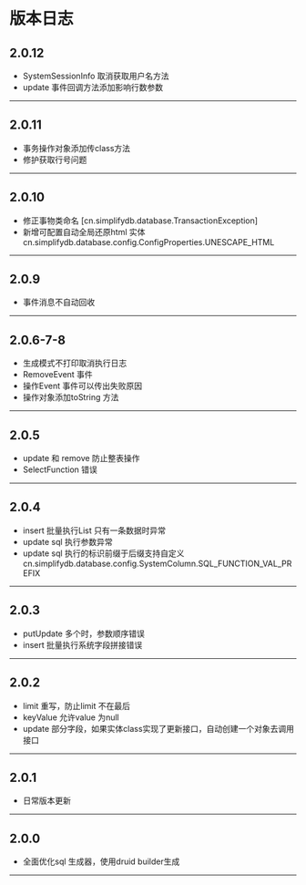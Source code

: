 # 版本日志

## 2.0.12

* SystemSessionInfo 取消获取用户名方法
* update 事件回调方法添加影响行数参数 

-------------------------------------------------------------------------------------------------------------

## 2.0.11

* 事务操作对象添加传class方法
* 修护获取行号问题

-------------------------------------------------------------------------------------------------------------

## 2.0.10

* 修正事物类命名 [cn.simplifydb.database.TransactionException]
* 新增可配置自动全局还原html 实体 cn.simplifydb.database.config.ConfigProperties.UNESCAPE_HTML

-------------------------------------------------------------------------------------------------------------

## 2.0.9

* 事件消息不自动回收

-------------------------------------------------------------------------------------------------------------

## 2.0.6-7-8

*  生成模式不打印取消执行日志
*  RemoveEvent 事件
*  操作Event 事件可以传出失败原因
*  操作对象添加toString 方法

-------------------------------------------------------------------------------------------------------------

## 2.0.5

*  update 和 remove 防止整表操作
*  SelectFunction 错误

-------------------------------------------------------------------------------------------------------------


## 2.0.4

*  insert 批量执行List 只有一条数据时异常
*  update sql 执行参数异常
*  update sql 执行的标识前缀于后缀支持自定义 cn.simplifydb.database.config.SystemColumn.SQL_FUNCTION_VAL_PREFIX

-------------------------------------------------------------------------------------------------------------

## 2.0.3

*  putUpdate 多个时，参数顺序错误
*  insert 批量执行系统字段拼接错误

-------------------------------------------------------------------------------------------------------------


## 2.0.2

*  limit 重写，防止limit 不在最后
*  keyValue 允许value 为null
*  update 部分字段，如果实体class实现了更新接口，自动创建一个对象去调用接口

-------------------------------------------------------------------------------------------------------------


## 2.0.1

*  日常版本更新

-------------------------------------------------------------------------------------------------------------


## 2.0.0

*  全面优化sql 生成器，使用druid builder生成

-------------------------------------------------------------------------------------------------------------

